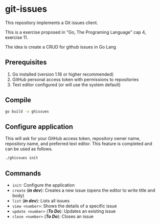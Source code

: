 # git-issues

This repository implements a Git issues client.

This is a exercise proposed in "Go, The Programing Language" cap 4, exercise 11.

The idea is create a CRUD for github issues in Go Lang

## Prerequisites

1. Go installed (version 1.16 or higher recommended)
2. GitHub personal access token with permissions to repositories
3. Text editor configured (or will use the system default)

## Compile

```bash
go build -o ghissues
```

## Configure application
This will ask for your GitHub access token, repository owner name, repository name, and preferred text editor.
This feature is completed and can be used as follows.

```bash
./ghissues init
```

## Commands

- `init`: Configure the application
- `create` (***in dev***): Creates a new issue (opens the editor to write title and body) 
- `list` (***in dev***): Lists all issues
- `view <number>`: Shows the details of a specific issue
- `update <number>` (***To Do***): Updates an existing issue
- `close <number>` (***To Do***): Closes an issue